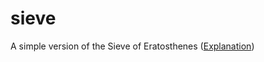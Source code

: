 # sieve
A simple version of the Sieve of Eratosthenes
([Explanation](https://en.wikipedia.org/wiki/Sieve_of_Eratosthenes))

